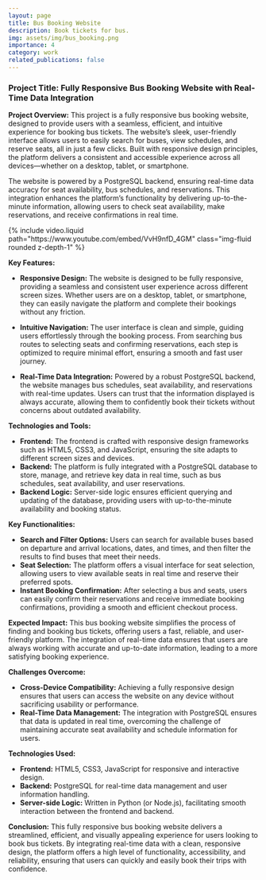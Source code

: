 ```yaml
---
layout: page
title: Bus Booking Website
description: Book tickets for bus.
img: assets/img/bus_booking.png
importance: 4
category: work
related_publications: false
---
```

### Project Title: Fully Responsive Bus Booking Website with Real-Time Data Integration

**Project Overview:**
This project is a fully responsive bus booking website, designed to provide users with a seamless, efficient, and intuitive experience for booking bus tickets. The website’s sleek, user-friendly interface allows users to easily search for buses, view schedules, and reserve seats, all in just a few clicks. Built with responsive design principles, the platform delivers a consistent and accessible experience across all devices—whether on a desktop, tablet, or smartphone.

The website is powered by a PostgreSQL backend, ensuring real-time data accuracy for seat availability, bus schedules, and reservations. This integration enhances the platform’s functionality by delivering up-to-the-minute information, allowing users to check seat availability, make reservations, and receive confirmations in real time.


<div class="col-sm mt-3 mt-md-0">
        {% include video.liquid path="https://www.youtube.com/embed/VvH9nfD_4GM" class="img-fluid rounded z-depth-1" %}
</div>

**Key Features:**
- **Responsive Design:** The website is designed to be fully responsive, providing a seamless and consistent user experience across different screen sizes. Whether users are on a desktop, tablet, or smartphone, they can easily navigate the platform and complete their bookings without any friction.
  
- **Intuitive Navigation:** The user interface is clean and simple, guiding users effortlessly through the booking process. From searching bus routes to selecting seats and confirming reservations, each step is optimized to require minimal effort, ensuring a smooth and fast user journey.

- **Real-Time Data Integration:** Powered by a robust PostgreSQL backend, the website manages bus schedules, seat availability, and reservations with real-time updates. Users can trust that the information displayed is always accurate, allowing them to confidently book their tickets without concerns about outdated availability.

**Technologies and Tools:**
- **Frontend:** The frontend is crafted with responsive design frameworks such as HTML5, CSS3, and JavaScript, ensuring the site adapts to different screen sizes and devices.
- **Backend:** The platform is fully integrated with a PostgreSQL database to store, manage, and retrieve key data in real time, such as bus schedules, seat availability, and user reservations.
- **Backend Logic:** Server-side logic ensures efficient querying and updating of the database, providing users with up-to-the-minute availability and booking status.

**Key Functionalities:**
- **Search and Filter Options:** Users can search for available buses based on departure and arrival locations, dates, and times, and then filter the results to find buses that meet their needs.
- **Seat Selection:** The platform offers a visual interface for seat selection, allowing users to view available seats in real time and reserve their preferred spots.
- **Instant Booking Confirmation:** After selecting a bus and seats, users can easily confirm their reservations and receive immediate booking confirmations, providing a smooth and efficient checkout process.
  
**Expected Impact:**
This bus booking website simplifies the process of finding and booking bus tickets, offering users a fast, reliable, and user-friendly platform. The integration of real-time data ensures that users are always working with accurate and up-to-date information, leading to a more satisfying booking experience.

**Challenges Overcome:**
- **Cross-Device Compatibility:** Achieving a fully responsive design ensures that users can access the website on any device without sacrificing usability or performance.
- **Real-Time Data Management:** The integration with PostgreSQL ensures that data is updated in real time, overcoming the challenge of maintaining accurate seat availability and schedule information for users.

**Technologies Used:**
- **Frontend:** HTML5, CSS3, JavaScript for responsive and interactive design.
- **Backend:** PostgreSQL for real-time data management and user information handling.
- **Server-side Logic:** Written in Python (or Node.js), facilitating smooth interaction between the frontend and backend.

**Conclusion:**
This fully responsive bus booking website delivers a streamlined, efficient, and visually appealing experience for users looking to book bus tickets. By integrating real-time data with a clean, responsive design, the platform offers a high level of functionality, accessibility, and reliability, ensuring that users can quickly and easily book their trips with confidence.

